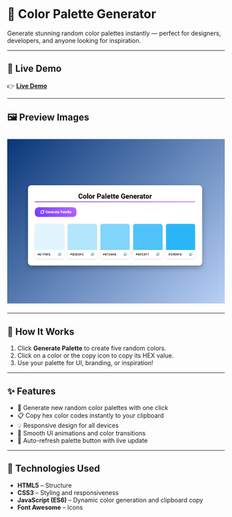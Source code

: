 # 🎨 Color Palette Generator

Generate stunning random color palettes instantly — perfect for designers, developers, and anyone looking for inspiration.

---

## 🚀 Live Demo

👉 [**Live Demo**]()

---

## 🖼️ Preview Images

## ![Preview](/Image/preview.png)

---

## 🧩 How It Works

1. Click **Generate Palette** to create five random colors.
2. Click on a color or the copy icon to copy its HEX value.
3. Use your palette for UI, branding, or inspiration!

---

## ✨ Features

- 🎲 Generate new random color palettes with one click
- 📋 Copy hex color codes instantly to your clipboard
- 💡 Responsive design for all devices
- 🧩 Smooth UI animations and color transitions
- 🔄 Auto-refresh palette button with live update

---

## 🧠 Technologies Used

- **HTML5** – Structure
- **CSS3** – Styling and responsiveness
- **JavaScript (ES6)** – Dynamic color generation and clipboard copy
- **Font Awesome** – Icons
